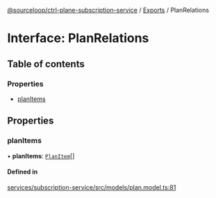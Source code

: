 [@sourceloop/ctrl-plane-subscription-service](../README.md) / [Exports](../modules.md) / PlanRelations

# Interface: PlanRelations

## Table of contents

### Properties

- [planItems](PlanRelations.md#planitems)

## Properties

### planItems

• **planItems**: [`PlanItem`](../classes/PlanItem.md)[]

#### Defined in

[services/subscription-service/src/models/plan.model.ts:81](https://github.com/sourcefuse/arc-saas/blob/c6084d0/services/subscription-service/src/models/plan.model.ts#L81)
